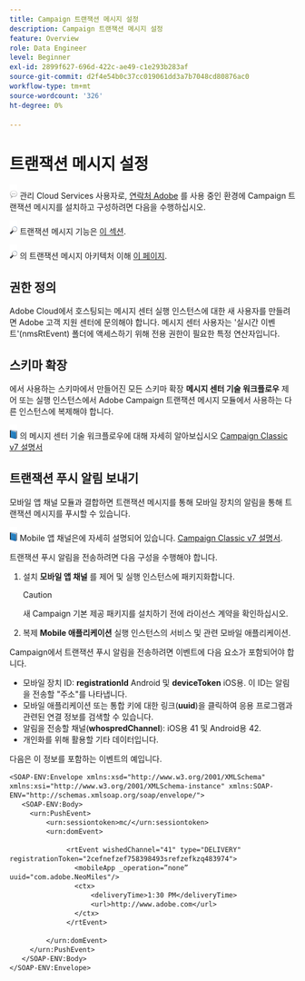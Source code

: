 ```yaml
---
title: Campaign 트랜잭션 메시지 설정
description: Campaign 트랜잭션 메시지 설정
feature: Overview
role: Data Engineer
level: Beginner
exl-id: 2899f627-696d-422c-ae49-c1e293b283af
source-git-commit: d2f4e54b0c37cc019061dd3a7b7048cd80876ac0
workflow-type: tm+mt
source-wordcount: '326'
ht-degree: 0%

---
```


# 트랜잭션 메시지 설정

![](../assets/do-not-localize/speech.png)  관리 Cloud Services 사용자로, [연락처 Adobe](../start/campaign-faq.md#support) 를 사용 중인 환경에 Campaign 트랜잭션 메시지를 설치하고 구성하려면 다음을 수행하십시오.

![](../assets/do-not-localize/glass.png) 트랜잭션 메시지 기능은 [이 섹션](../send/transactional.md).

![](../assets/do-not-localize/glass.png) 의 트랜잭션 메시지 아키텍처 이해 [이 페이지](../dev/architecture.md).

## 권한 정의

Adobe Cloud에서 호스팅되는 메시지 센터 실행 인스턴스에 대한 새 사용자를 만들려면 Adobe 고객 지원 센터에 문의해야 합니다. 메시지 센터 사용자는 &#39;실시간 이벤트&#39;(nmsRtEvent) 폴더에 액세스하기 위해 전용 권한이 필요한 특정 연산자입니다.

## 스키마 확장

에서 사용하는 스키마에서 만들어진 모든 스키마 확장 **메시지 센터 기술 워크플로우** 제어 또는 실행 인스턴스에서 Adobe Campaign 트랜잭션 메시지 모듈에서 사용하는 다른 인스턴스에 복제해야 합니다.

![](../assets/do-not-localize/book.png) 의 메시지 센터 기술 워크플로우에 대해 자세히 알아보십시오 [Campaign Classic v7 설명서](https://experienceleague.adobe.com/docs/campaign-classic/using/transactional-messaging/configure-transactional-messaging/additional-configurations.html#technical-workflows)

## 트랜잭션 푸시 알림 보내기

모바일 앱 채널 모듈과 결합하면 트랜잭션 메시지를 통해 모바일 장치의 알림을 통해 트랜잭션 메시지를 푸시할 수 있습니다.

![](../assets/do-not-localize/book.png) Mobile 앱 채널은에 자세히 설명되어 있습니다. [Campaign Classic v7 설명서](https://experienceleague.adobe.com/docs/campaign-classic/using/sending-messages/sending-push-notifications/about-mobile-app-channel.html?lang=en#sending-messages).

트랜잭션 푸시 알림을 전송하려면 다음 구성을 수행해야 합니다.

1. 설치 **모바일 앱 채널** 를 제어 및 실행 인스턴스에 패키지화합니다.

   >[!CAUTION]
   >
   >새 Campaign 기본 제공 패키지를 설치하기 전에 라이선스 계약을 확인하십시오.

1. 복제 **Mobile 애플리케이션** 실행 인스턴스의 서비스 및 관련 모바일 애플리케이션.

Campaign에서 트랜잭션 푸시 알림을 전송하려면 이벤트에 다음 요소가 포함되어야 합니다.

* 모바일 장치 ID: **registrationId** Android 및 **deviceToken** iOS용. 이 ID는 알림을 전송할 &quot;주소&quot;를 나타냅니다.
* 모바일 애플리케이션 또는 통합 키에 대한 링크(**uuid**)을 클릭하여 응용 프로그램과 관련된 연결 정보를 검색할 수 있습니다.
* 알림을 전송할 채널(**whospredChannel**): iOS용 41 및 Android용 42.
* 개인화를 위해 활용할 기타 데이터입니다.

다음은 이 정보를 포함하는 이벤트의 예입니다.

```
<SOAP-ENV:Envelope xmlns:xsd="http://www.w3.org/2001/XMLSchema" xmlns:xsi="http://www.w3.org/2001/XMLSchema-instance" xmlns:SOAP-ENV="http://schemas.xmlsoap.org/soap/envelope/">
   <SOAP-ENV:Body>
     <urn:PushEvent>
         <urn:sessiontoken>mc/</urn:sessiontoken>
         <urn:domEvent>

              <rtEvent wishedChannel="41" type="DELIVERY" registrationToken="2cefnefzef758398493srefzefkzq483974">
                <mobileApp _operation=”none” uuid="com.adobe.NeoMiles"/>
                <ctx>
                    <deliveryTime>1:30 PM</deliveryTime>
                    <url>http://www.adobe.com</url>
                </ctx>
              </rtEvent>

         </urn:domEvent>
     </urn:PushEvent>           
   </SOAP-ENV:Body>
</SOAP-ENV:Envelope>
```
